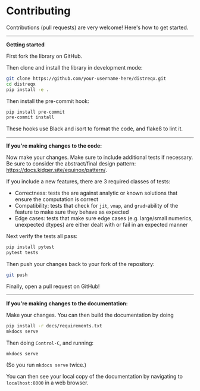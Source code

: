 # Contributing

Contributions (pull requests) are very welcome! Here's how to get started.

---

**Getting started**

First fork the library on GitHub.

Then clone and install the library in development mode:

```bash
git clone https://github.com/your-username-here/distreqx.git
cd distreqx
pip install -e .
```

Then install the pre-commit hook:

```bash
pip install pre-commit
pre-commit install
```

These hooks use Black and isort to format the code, and flake8 to lint it.

---

**If you're making changes to the code:**

Now make your changes. Make sure to include additional tests if necessary. Be sure to consider the abstract/final design pattern: https://docs.kidger.site/equinox/pattern/.

If you include a new features, there are 3 required classes of tests:
- Correctness: tests the are against analytic or known solutions that ensure the computation is correct
- Compatibility: tests that check for `jit`, `vmap`, and `grad`-ability of the feature to make sure they behave as expected
- Edge cases: tests that make sure edge cases (e.g. large/small numerics, unexpected dtypes) are either dealt with or fail in an expected manner

Next verify the tests all pass:

```bash
pip install pytest
pytest tests
```

Then push your changes back to your fork of the repository:

```bash
git push
```

Finally, open a pull request on GitHub!

---

**If you're making changes to the documentation:**

Make your changes. You can then build the documentation by doing

```bash
pip install -r docs/requirements.txt
mkdocs serve
```
Then doing `Control-C`, and running:
```
mkdocs serve
```
(So you run `mkdocs serve` twice.)

You can then see your local copy of the documentation by navigating to `localhost:8000` in a web browser.